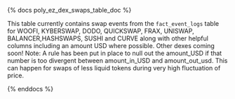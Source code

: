 {% docs poly_ez_dex_swaps_table_doc %}

This table currently contains swap events from the ```fact_event_logs``` table for WOOFI, KYBERSWAP, DODO, QUICKSWAP, FRAX, UNISWAP, BALANCER,HASHSWAPS, SUSHI and CURVE along with other helpful columns including an amount USD where possible. Other dexes coming soon! 
Note: A rule has been put in place to null out the amount_USD if that number is too divergent between amount_in_USD and amount_out_usd. This can happen for swaps of less liquid tokens during very high fluctuation of price.

{% enddocs %}